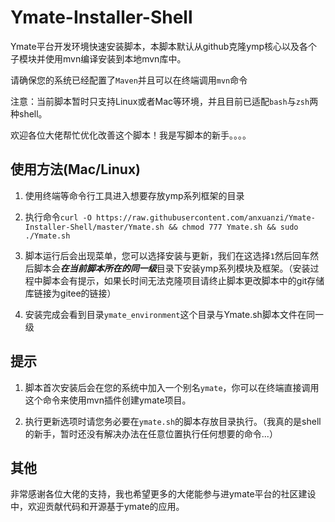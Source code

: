 # Ymate-Installer-Shell
Ymate平台开发环境快速安装脚本，本脚本默认从github克隆ymp核心以及各个子模块并使用mvn编译安装到本地mvn库中。

请确保您的系统已经配置了`Maven`并且可以在终端调用`mvn`命令

注意：当前脚本暂时只支持Linux或者Mac等环境，并且目前已适配`bash`与`zsh`两种shell。

欢迎各位大佬帮忙优化改善这个脚本！我是写脚本的新手。。。。

## 使用方法(Mac/Linux)
1. 使用终端等命令行工具进入想要存放ymp系列框架的目录

2. 执行命令`curl -O https://raw.githubusercontent.com/anxuanzi/Ymate-Installer-Shell/master/Ymate.sh && chmod 777 Ymate.sh && sudo ./Ymate.sh`

3. 脚本运行后会出现菜单，您可以选择安装与更新，我们在这选择`1`然后回车然后脚本会***在当前脚本所在的同一级***目录下安装ymp系列模块及框架。（安装过程中脚本会有提示，如果长时间无法克隆项目请终止脚本更改脚本中的git存储库链接为gitee的链接）

4. 安装完成会看到目录`ymate_environment`这个目录与Ymate.sh脚本文件在同一级

## 提示
1. 脚本首次安装后会在您的系统中加入一个别名`ymate`，你可以在终端直接调用这个命令来使用mvn插件创建ymate项目。

2. 执行更新选项时请您务必要在`ymate.sh`的脚本存放目录执行。（我真的是shell的新手，暂时还没有解决办法在任意位置执行任何想要的命令...）

## 其他
  非常感谢各位大佬的支持，我也希望更多的大佬能参与进ymate平台的社区建设中，欢迎贡献代码和开源基于ymate的应用。
